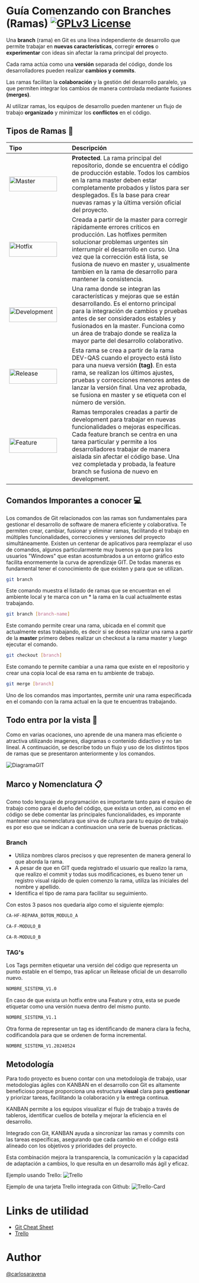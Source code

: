 # Guía Comenzando con Branches (Ramas) [![GPLv3 License](https://img.shields.io/badge/License-GPL%20v3-yellow.svg)](https://opensource.org/licenses/)



Una **branch** (rama) en Git es una línea independiente de desarrollo que permite trabajar en **nuevas características**, corregir **errores** o **experimentar** con ideas sin afectar la rama principal del proyecto. 

Cada rama actúa como una **versión** separada del código, donde los desarrolladores pueden realizar **cambios y commits**. 

Las ramas facilitan la **colaboración** y la gestión del desarrollo paralelo, ya que permiten integrar los cambios de manera controlada mediante fusiones **(merges)**.

Al utilizar ramas, los equipos de desarrollo pueden mantener un flujo de trabajo **organizado** y minimizar los **conflictos** en el código.

## Tipos de Ramas 🌱

| Tipo |  Descripción<img width=700/>  |
| :------------ | :------------------------- |
| <img src="https://i.imgur.com/c990QaN.png" width="129" height="40" alt="Master"> | **Protected**. La rama principal del repositorio, donde se encuentra el código de producción estable. Todos los cambios en la rama master deben estar completamente probados y listos para ser desplegados. Es la base para crear nuevas ramas y la última versión oficial del proyecto. |
| <img src="https://i.imgur.com/Kup7h1I.png" width="129" height="40" alt="Hotfix"> | Creada a partir de la master para corregir rápidamente errores críticos en producción. Las hotfixes permiten solucionar problemas urgentes sin interrumpir el desarrollo en curso. Una vez que la corrección está lista, se fusiona de nuevo en master y, usualmente tambien en la rama de desarrollo para mantener la consistencia. |
| <img src="https://i.imgur.com/c3jCeJQ.png" width="129" height="40" alt="Development"> | Una rama donde se integran las características y mejoras que se están desarrollando. Es el entorno principal para la integración de cambios y pruebas antes de ser considerados estables y fusionados en la master. Funciona como un área de trabajo donde se realiza la mayor parte del desarrollo colaborativo. |
| <img src="https://i.imgur.com/dcNmYqj.png" width="129" height="40" alt="Release"> | Esta rama se crea a partir de la rama DEV-QAS cuando el proyecto está listo para una nueva versión **(tag)**. En esta rama, se realizan los últimos ajustes, pruebas y correcciones menores antes de lanzar la versión final. Una vez aprobada, se fusiona en master y se etiqueta con el número de versión. |
| <img src="https://i.imgur.com/VJPgCHL.png" width="129" height="40" alt="Feature"> <img width=300/> | Ramas temporales creadas a partir de development para trabajar en nuevas funcionalidades o mejoras específicas. Cada feature branch se centra en una tarea particular y permite a los desarrolladores trabajar de manera aislada sin afectar el código base. Una vez completada y probada, la feature branch se fusiona de nuevo en development. |

## Comandos Imporantes a conocer 💻

Los comandos de Git relacionados con las ramas son fundamentales para gestionar el desarrollo de software de manera eficiente y colaborativa. Te permiten crear, cambiar, fusionar y eliminar ramas, facilitando el trabajo en múltiples funcionalidades, correcciones y versiones del proyecto simultáneamente.
Existen un centenar de aplicativos para reemplazar el uso de comandos, algunos particularmente muy buenos ya que para los usuarios "Windows" que estan acostumbrados a un entorno gráfico esto facilita enormemente la curva de aprendizaje GIT. De todas maneras es fundamental tener el conocimiento de que existen y para que se utilizan.

```bash
git branch
```
Este comando muestra el listado de ramas que se encuentran en el ambiente local y te marca con un * la rama en la cual actualmente estas trabajando.

```bash
git branch [branch-name]
```
Este comando permite crear una rama, ubicada en el commit que actualmente estas trabajando, es decir si se desea realizar una rama a partir de la **master** primero debes realizar un checkout a la rama master y luego ejecutar el comando.

```bash
git checkout [branch]
```
Este comando te permite cambiar a una rama que existe en el repositorio y crear una copia local de esa rama en tu ambiente de trabajo.

```bash
git merge [branch]
```
Uno de los comandos mas importantes, permite unir una rama especificada en el comando con la rama actual en la que te encuentras trabajando.

## Todo entra por la vista 👀

Como en varias ocaciones, uno aprende de una manera mas eficiente o atractiva utilizando imagenes, diagramas o contenido didactivo y no tan lineal. A continuación, se describe todo un flujo y uso de los distintos tipos de ramas que se presentaron anteriormente y los comandos.

![DiagramaGIT](https://i.imgur.com/RbO8sB4.png)

## Marco y Nomenclatura 📋

Como todo lenguaje de programación es importante tanto para el equipo de trabajo como para el dueño del código, que exista un orden, asi como en el código se debe comentar las principales funcionalidades, es imporante mantener una nomenclatura que sirva de cultura para tu equipo de trabajo es por eso que se indican a continuacion una serie de buenas prácticas.

### Branch

- Utiliza nombres claros precisos y que representen de manera general lo que aborda la rama.
- A pesar de que en GIT queda registrado el usuario que realizo la rama, que realizo el commit y todas sus modificaciones, es bueno tener un registro visual rápido de quien comenzo la rama, utiliza las iniciales del nombre y apellido.
- Identifica el tipo de rama para facilitar su seguimiento.

Con estos 3 pasos nos quedaria algo como el siguiente ejemplo:

```bash
CA-HF-REPARA_BOTON_MODULO_A
```

```bash
CA-F-MODULO_B
```

```bash
CA-R-MODULO_B
```

### TAG's

Los Tags permiten etiquetar una versión del código que representa un punto estable en el tiempo, tras aplicar un Release oficial de un desarrollo nuevo.

```bash
NOMBRE_SISTEMA_V1.0
```
En caso de que exista un hotfix entre una Feature y otra, esta se puede etiquetar como una versión nueva dentro del mismo punto.
```bash
NOMBRE_SISTEMA_V1.1
```
Otra forma de representar un tag es identificando de manera clara la fecha, codificandola para que se ordenen de forma incremental.
```bash
NOMBRE_SISTEMA_V1.20240524
```

## Metodología 

Para todo proyecto es bueno contar con una metodología de trabajo, usar metodologías ágiles con KANBAN en el desarrollo con Git es altamente beneficioso porque proporciona una estructura **visual** clara para **gestionar** y priorizar tareas, facilitando la colaboración y la entrega continua.

KANBAN permite a los equipos visualizar el flujo de trabajo a través de tableros, identificar cuellos de botella y mejorar la eficiencia en el desarrollo. 

Integrado con Git, KANBAN ayuda a sincronizar las ramas y commits con las tareas específicas, asegurando que cada cambio en el código está alineado con los objetivos y prioridades del proyecto. 

Esta combinación mejora la transparencia, la comunicación y la capacidad de adaptación a cambios, lo que resulta en un desarrollo más ágil y eficaz.

Ejemplo usando Trello:
![Trello](https://i.imgur.com/miqg9jf.png)

Ejemplo de una tarjeta Trello integrada con Github:
![Trello-Card](https://i.imgur.com/3buUdUY.png)

# Links de utilidad

- [Git Cheat Sheet](https://education.github.com/git-cheat-sheet-education.pdf)
- [Trello](https://trello.com/)

# Author

[@carlosaravena](https://github.com/carlosaravena)
